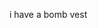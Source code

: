 i have a bomb vest
<!---
gh08ty/gh08ty is a ✨ special ✨ repository because its `README.md` (this file) appears on your GitHub profile.
You can click the Preview link to take a look at your changes.
--->
